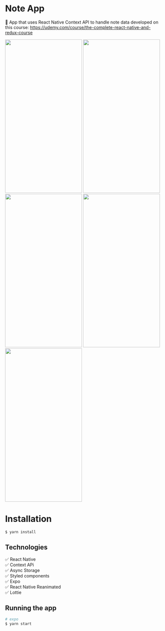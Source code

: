 # Note App
:pencil: App that uses React Native Context API to handle note data developed on this course: https://udemy.com/course/the-complete-react-native-and-redux-course

<p float="left">
  <img src="https://img.imageupload.net/2020/07/22/Anotacao-2020-07-22-012936.png" width="250" height="500" />
  <img src="https://img.imageupload.net/2020/07/22/screencap-2020-07-22T041349.948Z.png" width="250" height="500"/>
  <img src="https://img.imageupload.net/2020/07/22/screencap-2020-07-22T041418.235Z.png" width="250" height="500"/>
  <img src="https://img.imageupload.net/2020/07/22/screencap-2020-07-22T041457.226Z.png" width="250" height="500" />
  <img src="https://img.imageupload.net/2020/07/22/screencap-2020-07-22T041507.058Z.png" width="250" height="500" />
</p>

# Installation

```bash
$ yarn install
```

## Technologies

:white_check_mark: React Native\
:white_check_mark: Context APi\
:white_check_mark: Async Storage\
:white_check_mark: Styled components\
:white_check_mark: Expo\
:white_check_mark: React Native Reanimated\
:white_check_mark: Lottie

## Running the app

```bash
# expo
$ yarn start
